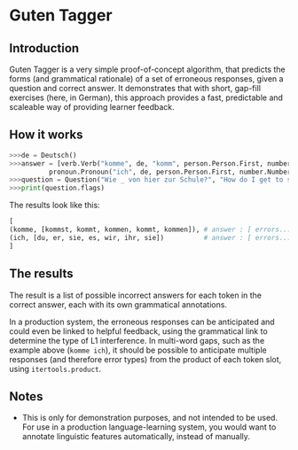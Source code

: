 # Guten Tagger
## Introduction ##
Guten Tagger is a very simple proof-of-concept algorithm, that predicts the forms (and grammatical rationale) of a set of erroneous responses, given a question and correct answer. It demonstrates that with short, gap-fill exercises (here, in German), this approach provides a fast, predictable and scaleable way of providing learner feedback.

## How it works ##

```python
>>>de = Deutsch()
>>>answer = [verb.Verb("komme", de, "komm", person.Person.First, number.Number.Singular),
          pronoun.Pronoun("ich", de, person.Person.First, number.Number.Singular, gender.Gender.Unexpressed)]
>>>question = Question("Wie _ von hier zur Schule?", "How do I get to school?", answer)
>>>print(question.flags)
```

The results look like this:
```python
[
(komme, [kommst, kommt, kommen, kommt, kommen]), # answer : [ errors... ]
(ich, [du, er, sie, es, wir, ihr, sie])			 # answer : [ errors... ]
]
```

## The results ##
The result is a list of possible incorrect answers for each token in the correct answer, each with its own grammatical annotations.

In a production system, the erroneous responses can be anticipated and could even be linked to helpful feedback, using the grammatical link to determine the type of L1 interference. In multi-word gaps, such as the example above (`komme ich`), it should be possible to anticipate multiple responses (and therefore error types) from the product of each token slot, using `itertools.product`.

## Notes ##
* This is only for demonstration purposes, and not intended to be used. For use in a production language-learning system, you would want to annotate linguistic features automatically, instead of manually.
